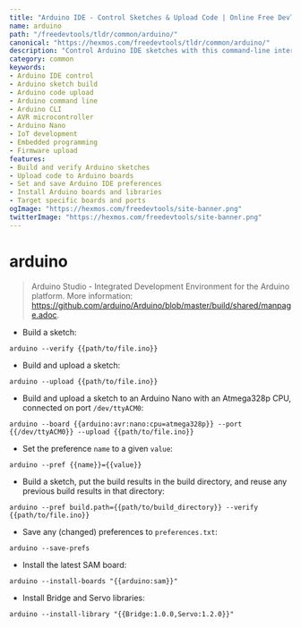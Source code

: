 ```yaml
---
title: "Arduino IDE - Control Sketches & Upload Code | Online Free DevTools by Hexmos"
name: arduino
path: "/freedevtools/tldr/common/arduino/"
canonical: "https://hexmos.com/freedevtools/tldr/common/arduino/"
description: "Control Arduino IDE sketches with this command-line interface. Build, upload, and manage your Arduino projects efficiently. Free online tool, no registration required."
category: common
keywords:
- Arduino IDE control
- Arduino sketch build
- Arduino code upload
- Arduino command line
- Arduino CLI
- AVR microcontroller
- Arduino Nano
- IoT development
- Embedded programming
- Firmware upload
features:
- Build and verify Arduino sketches
- Upload code to Arduino boards
- Set and save Arduino IDE preferences
- Install Arduino boards and libraries
- Target specific boards and ports
ogImage: "https://hexmos.com/freedevtools/site-banner.png"
twitterImage: "https://hexmos.com/freedevtools/site-banner.png"
---
```


# arduino

> Arduino Studio - Integrated Development Environment for the Arduino platform.
> More information: <https://github.com/arduino/Arduino/blob/master/build/shared/manpage.adoc>.

- Build a sketch:

`arduino --verify {{path/to/file.ino}}`

- Build and upload a sketch:

`arduino --upload {{path/to/file.ino}}`

- Build and upload a sketch to an Arduino Nano with an Atmega328p CPU, connected on port `/dev/ttyACM0`:

`arduino --board {{arduino:avr:nano:cpu=atmega328p}} --port {{/dev/ttyACM0}} --upload {{path/to/file.ino}}`

- Set the preference `name` to a given `value`:

`arduino --pref {{name}}={{value}}`

- Build a sketch, put the build results in the build directory, and reuse any previous build results in that directory:

`arduino --pref build.path={{path/to/build_directory}} --verify {{path/to/file.ino}}`

- Save any (changed) preferences to `preferences.txt`:

`arduino --save-prefs`

- Install the latest SAM board:

`arduino --install-boards "{{arduino:sam}}"`

- Install Bridge and Servo libraries:

`arduino --install-library "{{Bridge:1.0.0,Servo:1.2.0}}"`
